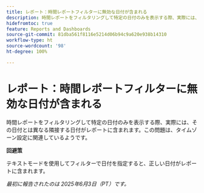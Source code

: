 ```yaml
---
title: レポート：時間レポートフィルターに無効な日付が含まれる
description: 時間レポートをフィルタリングして特定の日付のみを表示する際、実際には、その日付とは異なる隣接する日付がレポートに含まれます。この問題は、タイムゾーン設定に関連しているようです。
hidefromtoc: true
feature: Reports and Dashboards
source-git-commit: 81dba561f8116e5214d06b94c9a620e938b14310
workflow-type: ht
source-wordcount: '98'
ht-degree: 100%

---
```


# レポート：時間レポートフィルターに無効な日付が含まれる

時間レポートをフィルタリングして特定の日付のみを表示する際、実際には、その日付とは異なる隣接する日付がレポートに含まれます。この問題は、タイムゾーン設定に関連しているようです。

**回避策**

テキストモードを使用してフィルターで日付を指定すると、正しい日付がレポートに含まれます。

_最初に報告されたのは 2025年6月3日（PT）です。_